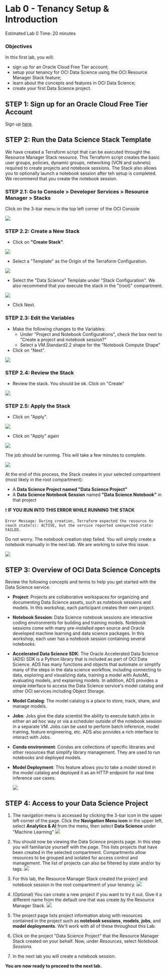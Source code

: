 # Lab 0 - Tenancy Setup & Introduction 

Estimated Lab 0 Time: 20 minutes

### Objectives

In this first lab, you will:

* sign up for an Oracle Cloud Free Tier account; 
* setup your tenancy for OCI Data Science using the OCI Resource Manager Stack feature; 
* learn about the concepts and features in OCI Data Science;
* create your first Data Science project. 

## **STEP 1:** Sign up for an Oracle Cloud Free Tier Account 

Sign up [here](https://www.oracle.com/cloud/free/). 

## **STEP 2:** Run the Data Science Stack Template 

We have created a Terraform script that can be executed throught the Resource Manager Stack resource. This Terraform script creates the basic user groups, policies, dynamic groups, networking (VCN and subnets) required to create projects and notebook sessions. The Stack also allows you to optionally launch a notebook session after teh setup is completed. We recommend that you create the notebook session. 

### **STEP 2.1:** Go to Console > Developer Services > Resource Manager > Stacks 

Click on the 3-bar menu in the top left corner of the OCI Console 

![](./images/stacks-selection.png)


### **STEP 2.2:** Create a New Stack 

* Click on **"Create Stack"**. 

![](./images/create-stack.png)

* Select a "Template" as the Origin of the Terraform Configuration. 

![](./images/template-selection.png)

* Select the "Data Science" Template under "Stack Configuration". We also recommend that you execute the stack in the "(root)" compartment. 

![](./images/select-ds-stack.png)

* Click Next. 

### **STEP 2.3:** Edit the Variables 

* Make the following changes to the Variables: 
  - Under "Project and Notebook Configurations", check the box next to "Create a project and notebook session?"
  - Select a VM.Standard2.2 shape for the "Notebook Compute Shape"
* Click on "Next". 

![](./images/edit-stack-variables.png)

### **STEP 2.4:** Review the Stack 

* Review the stack. You should be ok. Click on "Create"

![](./images/stack-review.png) 

### **STEP 2.5:** Apply the Stack 

* Click on "Apply". 

![](./images/stack-apply.png)

* Click on "Apply" again 

![](./images/apply-selection.png)

The job should be running. This will take a few minutes to complete. 

![](./images/stack-job-running.png)

At the end of this process, the Stack creates in your selected compartment (most likely in the root compartment): 
* A **Data Science Project named "Data Science Project"**
* A **Data Science Notebook Session** named **"Data Science Notebook"** in that project

:exclamation: **IF YOU RUN INTO THIS ERROR WHILE RUNNING THE STACK** 
   
```
Error Message: During creation, Terraform expected the resource to reach state(s): ACTIVE, but the service reported unexpected state: FAILED.
```
Do not worry. The notebook creation step failed. You will simply create a notebook manually in the next lab. We are working to solve this issue. 
   
![](./images/tf-error.png)


## **STEP 3:** Overview of OCI Data Science Concepts

Review the following concepts and terms to help you get started with the Data Science service.

* **Project**: Projects are collaborative workspaces for organizing and documenting Data Science assets, such as notebook sessions and models. In this workshop, each participant creates their own project.
* **Notebook Session**: Data Science notebook sessions are interactive coding environments for building and training models. Notebook sessions come with many pre-installed open source and Oracle developed machine learning and data science packages. In this workshop, each user has a notebook session containing several notebooks.
* **Accelerated Data Science SDK**: The Oracle Accelerated Data Science (ADS) SDK is a Python library that is included as part of OCI Data Science. ADS has many functions and objects that automate or simplify many of the steps in the data science workflow, including connecting to data, exploring and visualizing data, training a model with AutoML, evaluating models, and explaining models. In addition, ADS provides a simple interface to access the Data Science service's model catalog and other OCI services including Object Storage.
* **Model Catalog**: The model catalog is a place to store, track, share, and manage models.
* **Jobs**: Jobs give the data scientist the ability to execute batch jobs in either an ad hoc way or via a scheduler outside of the notebook session in a separate VM. Jobs can be used to perform batch inference, model training, feature engineering, etc. ADS also provides a rich interface to interact with Jobs.
* **Conda environment**: Condas are collections of specific libraries and other resources that simplify library management. They are used to run notebooks and deployed models.
* **Model Deployment**: This feature allows you to take a model stored in the model catalog and deployed it as an HTTP endpoint for real time inference use cases. 

  ![](./images/terminology-illustration.png)

## **STEP 4:** Access to your Data Science Project 


1. The navigation menu is accessed by clicking the 3-bar icon in the upper left corner of the page. Click the **Navigation Menu icon** in the upper left, select **Analytics & AI** from the menu, then select **Data Science** under "Machine Learning"
  ![](./images/navigation-to-oci-ds.png)

1. You should now be viewing the Data Science projects page. In this step you will familiarize yourself with the page. This lists projects that have been created in the selected compartment. Compartments allow resources to be grouped and isolated for access control and management. The list of projects can also be filtered by state and/or by tags.
  ![](./images/projects_nocompartment.png)

1. For this lab, the Resource Manager Stack created the project and notebook session in the root compartment of your tenancy.
![](./images/root-compartment.png)

1. (Optional) You can create a new project if you want to try it out. Give it a different name from the default one that was create by the Resource Manager Stack. 
  ![](./images/create-project-name.png)

1. The project page lists project information along with resources contained in the project such as **notebook sessions**, **models**, **jobs**, and **model deployments**. We'll work with all of these throughout this Lab. 

1. Click on the project "Data Science Project" that the Resource Manager Stack created on your behalf. Now, under *Resources*, select *Notebook Sessions*.

1. In the next lab you will create a notebook session.

**You are now ready to proceed to the next lab.**
